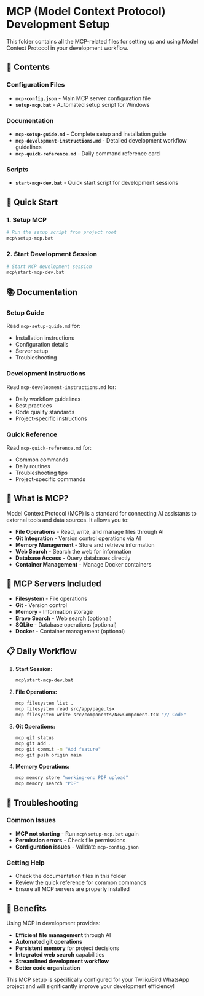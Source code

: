 # MCP (Model Context Protocol) Development Setup

This folder contains all the MCP-related files for setting up and using Model Context Protocol in your development workflow.

## 📁 Contents

### Configuration Files
- **`mcp-config.json`** - Main MCP server configuration file
- **`setup-mcp.bat`** - Automated setup script for Windows

### Documentation
- **`mcp-setup-guide.md`** - Complete setup and installation guide
- **`mcp-development-instructions.md`** - Detailed development workflow guidelines
- **`mcp-quick-reference.md`** - Daily command reference card

### Scripts
- **`start-mcp-dev.bat`** - Quick start script for development sessions

## 🚀 Quick Start

### 1. Setup MCP
```bash
# Run the setup script from project root
mcp\setup-mcp.bat
```

### 2. Start Development Session
```bash
# Start MCP development session
mcp\start-mcp-dev.bat
```

## 📚 Documentation

### Setup Guide
Read `mcp-setup-guide.md` for:
- Installation instructions
- Configuration details
- Server setup
- Troubleshooting

### Development Instructions
Read `mcp-development-instructions.md` for:
- Daily workflow guidelines
- Best practices
- Code quality standards
- Project-specific instructions

### Quick Reference
Read `mcp-quick-reference.md` for:
- Common commands
- Daily routines
- Troubleshooting tips
- Project-specific commands

## 🎯 What is MCP?

Model Context Protocol (MCP) is a standard for connecting AI assistants to external tools and data sources. It allows you to:

- **File Operations** - Read, write, and manage files through AI
- **Git Integration** - Version control operations via AI
- **Memory Management** - Store and retrieve information
- **Web Search** - Search the web for information
- **Database Access** - Query databases directly
- **Container Management** - Manage Docker containers

## 🔧 MCP Servers Included

- **Filesystem** - File operations
- **Git** - Version control
- **Memory** - Information storage
- **Brave Search** - Web search (optional)
- **SQLite** - Database operations (optional)
- **Docker** - Container management (optional)

## 📋 Daily Workflow

1. **Start Session:**
   ```bash
   mcp\start-mcp-dev.bat
   ```

2. **File Operations:**
   ```bash
   mcp filesystem list .
   mcp filesystem read src/app/page.tsx
   mcp filesystem write src/components/NewComponent.tsx "// Code"
   ```

3. **Git Operations:**
   ```bash
   mcp git status
   mcp git add .
   mcp git commit -m "Add feature"
   mcp git push origin main
   ```

4. **Memory Operations:**
   ```bash
   mcp memory store "working-on: PDF upload"
   mcp memory search "PDF"
   ```

## 🚨 Troubleshooting

### Common Issues
- **MCP not starting** - Run `mcp\setup-mcp.bat` again
- **Permission errors** - Check file permissions
- **Configuration issues** - Validate `mcp-config.json`

### Getting Help
- Check the documentation files in this folder
- Review the quick reference for common commands
- Ensure all MCP servers are properly installed

## 🎉 Benefits

Using MCP in development provides:
- **Efficient file management** through AI
- **Automated git operations**
- **Persistent memory** for project decisions
- **Integrated web search** capabilities
- **Streamlined development workflow**
- **Better code organization**

This MCP setup is specifically configured for your Twilio/Bird WhatsApp project and will significantly improve your development efficiency!
